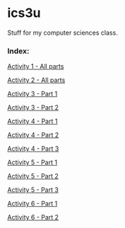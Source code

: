 ics3u
=====

Stuff for my computer sciences class.

<h3>Index:</h3>

<a href="https://github.com/edwinfinch/ics3u/tree/master/Activity1">Activity 1 - All parts</a>

<a href="https://github.com/edwinfinch/ics3u/tree/master/Activity2">Activity 2 - All parts</a>

<a href="https://github.com/edwinfinch/ics3u/tree/master/Activity3-part1">Activity 3 - Part 1</a>

<a href="https://github.com/edwinfinch/ics3u/tree/master/Activity3-part2">Activity 3 - Part 2</a>

<a href="https://github.com/edwinfinch/ics3u/tree/master/Activity4-part1">Activity 4 - Part 1</a>

<a href="https://github.com/edwinfinch/ics3u/tree/master/Activity4-part2">Activity 4 - Part 2</a>

<a href="https://github.com/edwinfinch/ics3u/tree/master/Activity4-part3">Activity 4 - Part 3</a>

<a href="https://github.com/edwinfinch/ics3u/tree/master/Activity5-part1">Activity 5 - Part 1</a>

<a href="https://github.com/edwinfinch/ics3u/tree/master/Activity5-part2">Activity 5 - Part 2</a>

<a href="https://github.com/edwinfinch/ics3u/tree/master/Activity5-part3">Activity 5 - Part 3</a>

<a href="https://github.com/edwinfinch/ics3u/tree/master/Activity6-part1">Activity 6 - Part 1</a>

<a href="https://github.com/edwinfinch/ics3u/tree/master/Activity6-part2">Activity 6 - Part 2</a>
